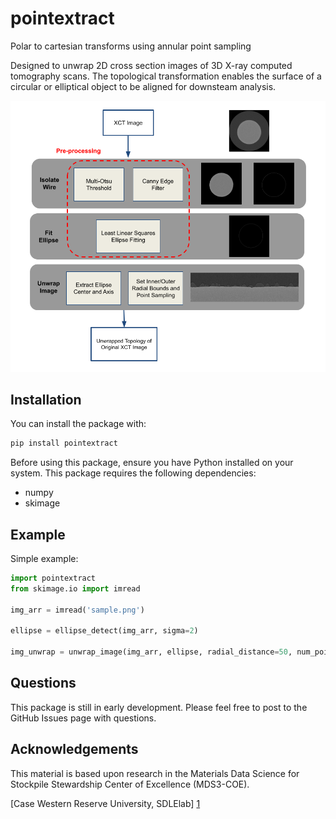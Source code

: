 # pointextract
Polar to cartesian transforms using annular point sampling

Designed to unwrap 2D cross section images of 3D X-ray computed tomography scans.
The topological transformation enables the surface of a circular or elliptical object to be aligned for downsteam analysis.

<img src="./figs/workflow.png" width="800">

## Installation

You can install the package with:
```bash
pip install pointextract
```

Before using this package, ensure you have Python installed on your system. This package requires the following dependencies:
- numpy
- skimage

## Example

Simple example:
```python
import pointextract
from skimage.io import imread

img_arr = imread('sample.png')

ellipse = ellipse_detect(img_arr, sigma=2)

img_unwrap = unwrap_image(img_arr, ellipse, radial_distance=50, num_points=400)
```

## Questions
This package is still in early development. Please feel free to post to the GitHub Issues page with questions.

## Acknowledgements
This material is based upon research in the Materials Data Science for Stockpile Stewardship Center of Excellence (MDS3-COE).

[Case Western Reserve University, SDLElab] [1]

[1]: http://sdle.case.edu
